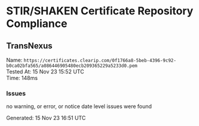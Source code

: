 # STIR/SHAKEN Certificate Repository Compliance

## TransNexus

Name: `https://certificates.clearip.com/0f1766a8-5beb-4396-9c92-b0ca02bfa565/a086446905480ecb209365229a5233d0.pem`\
Tested At: 15 Nov 23 15:52 UTC\
Time: 148ms

### Issues

no warning, or error, or notice date level issues were found

Generated: 15 Nov 23 16:51 UTC